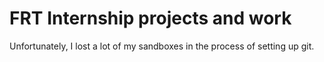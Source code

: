 # FRT Internship projects and work
Unfortunately, I lost a lot of my sandboxes in the process of setting up git.
